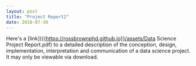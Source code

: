 ```yaml
---
layout: post
title: "Project Report2"
date: 2018-07-30
---
```

Here's a 
[link]({{https://rossbrownphd.github.io}}/assets/Data Science Project Report.pdf)
to a detailed description of the conception, design, implementation, interpretation and communication of a data science project. 
It may only be viewable via download.
